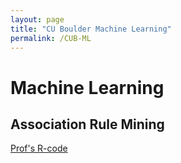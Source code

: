 ```yaml
---
layout: page
title: "CU Boulder Machine Learning"
permalink: /CUB-ML
---
```


# Machine Learning

## Association Rule Mining

[Prof's R-code](CUB-ML/GatesARMcode.md)

